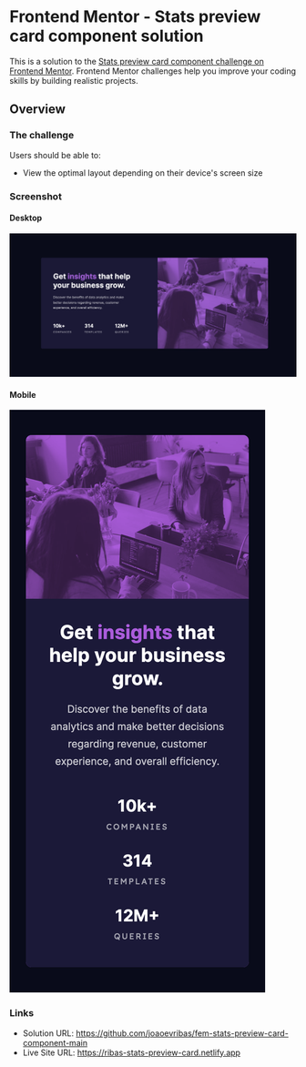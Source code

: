 # Frontend Mentor - Stats preview card component solution

This is a solution to the [Stats preview card component challenge on Frontend Mentor](https://www.frontendmentor.io/challenges/stats-preview-card-component-8JqbgoU62). Frontend Mentor challenges help you improve your coding skills by building realistic projects.

## Overview

### The challenge

Users should be able to:

- View the optimal layout depending on their device's screen size

### Screenshot

#### Desktop

![](/screenshot-desktop.png)

#### Mobile

![](/screenshot-mobile.png)

### Links

- Solution URL: https://github.com/joaoevribas/fem-stats-preview-card-component-main
- Live Site URL: https://ribas-stats-preview-card.netlify.app
